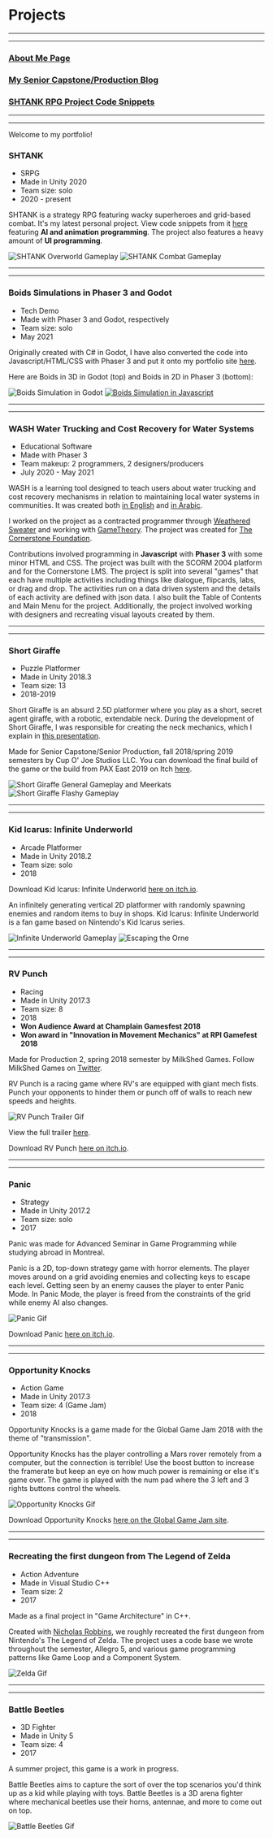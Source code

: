 # Projects

---
---

### [About Me Page](https://matthewroy01.github.io/aboutme)

### [My Senior Capstone/Production Blog](https://matthewroy01.github.io/capstoneblog)

### [SHTANK RPG Project Code Snippets](https://matthewroy01.github.io/shtank)

---
---

Welcome to my portfolio!

### SHTANK

* SRPG
* Made in Unity 2020
* Team size: solo
* 2020 - present

SHTANK is a strategy RPG featuring wacky superheroes and grid-based combat. It's my latest personal project. View code snippets from it [here](https://matthewroy01.github.io/shtank) featuring **AI and animation programming**. The project also features a heavy amount of **UI programming**.

![SHTANK Overworld Gameplay](https://media.giphy.com/media/UxIhor9UpGjT37ayz6/giphy.gif)
![SHTANK Combat Gameplay](https://media.giphy.com/media/Mdghn776BDqga7LdfW/giphy.gif)

---
---

### Boids Simulations in Phaser 3 and Godot

* Tech Demo
* Made with Phaser 3 and Godot, respectively
* Team size: solo
* May 2021

Originally created with C# in Godot, I have also converted the code into Javascript/HTML/CSS with Phaser 3 and put it onto my portfolio site [here](https://matthewroy01.github.io/phaser_boids/).

Here are Boids in 3D in Godot (top) and Boids in 2D in Phaser 3 (bottom):

![Boids Simulation in Godot](https://media.giphy.com/media/SzINIGwUrAql0QyiU6/giphy.gif)
[![Boids Simulation in Javascript](https://media.giphy.com/media/h6uImEX2K7N5rFX2JH/giphy.gif)](https://matthewroy01.github.io/phaser_boids/)

---
---

### WASH Water Trucking and Cost Recovery for Water Systems

* Educational Software
* Made with Phaser 3
* Team makeup: 2 programmers, 2 designers/producers
* July 2020 - May 2021

WASH is a learning tool designed to teach users about water trucking and cost recovery mechanisms in relation to maintaining local water systems in communities. It was created both [in English](https://get.disasterready.org/water-trucking-and-cost-recovery-online-training/) and [in Arabic](https://get.disasterready.org/water-trucking-and-cost-recovery-online-training/).

I worked on the project as a contracted programmer through [Weathered Sweater](https://www.weatheredsweater.com/) and working with [GameTheory](https://www.gametheoryco.com/). The project was created for [The Cornerstone Foundation](https://www.cornerstoneondemand.org/).

Contributions involved programming in **Javascript** with **Phaser 3** with some minor HTML and CSS. The project was built with the SCORM 2004 platform and for the Cornerstone LMS. The project is split into several "games" that each have multiple activities including things like dialogue, flipcards, labs, or drag and drop. The activities run on a data driven system and the details of each activity are defined with json data. I also built the Table of Contents and Main Menu for the project. Additionally, the project involved working with designers and recreating visual layouts created by them.

---
---

### Short Giraffe

* Puzzle Platformer
* Made in Unity 2018.3
* Team size: 13
* 2018-2019

Short Giraffe is an absurd 2.5D platformer where you play as a short, secret agent giraffe, with a robotic, extendable neck. During the development of Short Giraffe, I was responsible for creating the neck mechanics, which I explain in [this presentation](https://docs.google.com/presentation/d/1NBbn_v0iP8DU4oaqRKyrn2upmnK2vs6KqNosCCPtRE4/edit#slide=id.g5d86bd0ae3_0_0).

Made for Senior Capstone/Senior Production, fall 2018/spring 2019 semesters by Cup O' Joe Studios LLC. You can download the final build of the game or the build from PAX East 2019 on Itch [here](https://cupojoestudiosllc.itch.io/short-giraffe).

![Short Giraffe General Gameplay and Meerkats](https://media.giphy.com/media/JO9eGF4zXPC8CJvLP3/giphy.gif)
![Short Giraffe Flashy Gameplay](https://media.giphy.com/media/UWVKBbkMy70uBtXLOx/giphy.gif)

---
---

### Kid Icarus: Infinite Underworld

* Arcade Platformer
* Made in Unity 2018.2
* Team size: solo
* 2018

Download Kid Icarus: Infinite Underworld [here on itch.io](https://matthewroy.itch.io/infiniteunderworld).

An infinitely generating vertical 2D platformer with randomly spawning enemies and random items to buy in shops. Kid Icarus: Infinite Underworld is a fan game based on Nintendo's Kid Icarus series.

![Infinite Underworld Gameplay](https://media.giphy.com/media/VhitQhcCl4oUNRx4O3/giphy.gif)
![Escaping the Orne](https://media.giphy.com/media/kyiIy5Vd93j3QfdCtF/giphy.gif)

---
---

### RV Punch

* Racing
* Made in Unity 2017.3
* Team size: 8
* 2018
* **Won Audience Award at Champlain Gamesfest 2018**
* **Won award in "Innovation in Movement Mechanics" at RPI Gamefest 2018**

Made for Production 2, spring 2018 semester by MilkShed Games. Follow MilkShed Games on [Twitter](https://twitter.com/MilkShedGames).

RV Punch is a racing game where RV's are equipped with giant mech fists. Punch your opponents to hinder them or punch off of walls to reach new speeds and heights.

![RV Punch Trailer Gif](https://media.giphy.com/media/9VtKPiHFVRsvIM8RPN/giphy.gif)

View the full trailer [here](https://www.youtube.com/watch?v=mn1Y-4wrkfY).

Download RV Punch [here on itch.io](https://milkshed-games.itch.io/rvpunch).

---
---

### Panic

* Strategy
* Made in Unity 2017.2
* Team size: solo
* 2017

Panic was made for Advanced Seminar in Game Programming while studying abroad in Montreal.

Panic is a 2D, top-down strategy game with horror elements. The player moves around on a grid avoiding enemies and collecting keys to escape each level. Getting seen by an enemy causes the player to enter Panic Mode. In Panic Mode, the player is freed from the constraints of the grid while enemy AI also changes.

![Panic Gif](https://media.giphy.com/media/4T7zmKRa65oUFW8cJ5/giphy.gif)

Download Panic [here on itch.io](https://matthewroy.itch.io/panic).

---
---

### Opportunity Knocks

* Action Game
* Made in Unity 2017.3
* Team size: 4 (Game Jam)
* 2018

Opportunity Knocks is a game made for the Global Game Jam 2018 with the theme of "transmission".

Opportunity Knocks has the player controlling a Mars rover remotely from a computer, but the connection is terrible! Use the boost button to increase the framerate but keep an eye on how much power is remaining or else it's game over. The game is played with the num pad where the 3 left and 3 rights buttons control the wheels.

![Opportunity Knocks Gif](https://media.giphy.com/media/SiJYIT5CxwITBRDcCv/giphy.gif)

Download Opportunity Knocks [here on the Global Game Jam site](https://globalgamejam.org/2018/games/opportunity-knocks).

---
---

### Recreating the first dungeon from The Legend of Zelda

* Action Adventure
* Made in Visual Studio C++
* Team size: 2
* 2017

Made as a final project in "Game Architecture" in C++.

Created with [Nicholas Robbins](https://www.linkedin.com/in/nicholas-robbins-professional/), we roughly recreated the first dungeon from Nintendo's The Legend of Zelda.
The project uses a code base we wrote throughout the semester, Allegro 5, and various game programming patterns like Game Loop and a Component System.

![Zelda Gif](https://media.giphy.com/media/OjI22jqHhPmpszPrBD/giphy.gif)

---
---

### Battle Beetles

* 3D Fighter
* Made in Unity 5
* Team size: 4
* 2017

A summer project, this game is a work in progress.

Battle Beetles aims to capture the sort of over the top scenarios you'd think up as a kid while playing with toys. Battle Beetles is a 3D arena fighter where mechanical beetles use their horns, antennae, and more to come out on top.

![Battle Beetles Gif](https://media.giphy.com/media/23ZJNCnFnwTs6HKTbC/giphy.gif)
